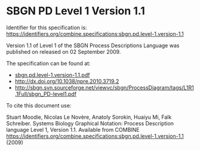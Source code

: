 # SBGN PD Level 1 Version 1.1
Identifier for this specification is: https://identifiers.org/combine.specifications:sbgn.pd.level-1.version-1.1

Version 1.1 of Level 1 of the SBGN Process Descriptions Language was published on released on 02 September 2009.

The specification can be found at:

* [sbgn.pd.level-1.version-1.1.pdf](./files/sbgn.pd.level-1.version-1.1.pdf)
* http://dx.doi.org/10.1038/npre.2010.3719.2
* http://sbgn.svn.sourceforge.net/viewvc/sbgn/ProcessDiagram/tags/L1R1.1Full/sbgn_PD-level1.pdf

To cite this document use:

Stuart Moodie, Nicolas Le Novère, Anatoly Sorokin, Huaiyu Mi, Falk Schreiber. Systems Biology Graphical Notation: Process Description language Level 1, Version 1.1. Available from COMBINE https://identifiers.org/combine.specifications:sbgn.pd.level-1.version-1.1 (2009)